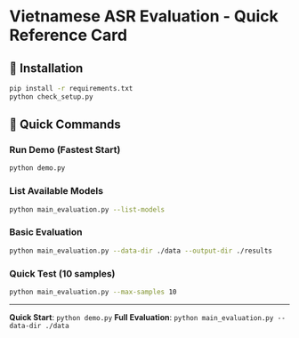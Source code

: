 # Vietnamese ASR Evaluation - Quick Reference Card

## 🚀 Installation
```bash
pip install -r requirements.txt
python check_setup.py
```

## 🎯 Quick Commands

### Run Demo (Fastest Start)
```bash
python demo.py
```

### List Available Models
```bash
python main_evaluation.py --list-models
```

### Basic Evaluation
```bash
python main_evaluation.py --data-dir ./data --output-dir ./results
```

### Quick Test (10 samples)
```bash
python main_evaluation.py --max-samples 10
```

---

**Quick Start**: `python demo.py`
**Full Evaluation**: `python main_evaluation.py --data-dir ./data`
